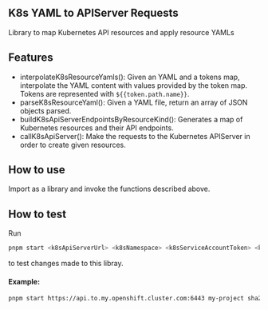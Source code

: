 ## K8s YAML to APIServer Requests

Library to map Kubernetes API resources and apply resource YAMLs

## Features

- interpolateK8sResourceYamls(): Given an YAML and a tokens map, interpolate the YAML content with values provided by the token map. Tokens are represented with `${{token.path.name}}`.
- parseK8sResourceYaml(): Given a YAML file, return an array of JSON objects parsed.
- buildK8sApiServerEndpointsByResourceKind(): Generates a map of Kubernetes resources and their API endpoints.
- callK8sApiServer(): Make the requests to the Kubernetes APIServer in order to create given resources.

## How to use

Import as a library and invoke the functions described above.

## How to test

Run

```bash
pnpm start <k8sApiServerUrl> <k8sNamespace> <k8sServiceAccountToken> <k8sYamlFilepath>
```

to test changes made to this libray.

#### Example:

```bash
pnpm start https://api.to.my.openshift.cluster.com:6443 my-project sha256~MGnPXMPsi1YJkCV6kr970gQYI6KtQWztIObm3jQxUJI ../myDeployment.yaml
```
